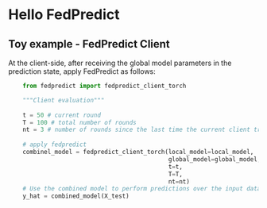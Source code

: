 # Hello FedPredict

## Toy example - FedPredict Client


At the client-side, after receiving the global model parameters in the prediction state, apply FedPredict as follows:
```python
    from fedpredict import fedpredict_client_torch

    """Client evaluation"""
    
    t = 50 # current round
    T = 100 # total number of rounds
    nt = 3 # number of rounds since the last time the current client trained
    
    # apply fedpredict
    combinel_model = fedpredict_client_torch(local_model=local_model, 
                                             global_model=global_model, 
                                             t=t, 
                                             T=T, 
                                             nt=nt)
    # Use the combined model to perform predictions over the input data
    y_hat = combined_model(X_test)
```




